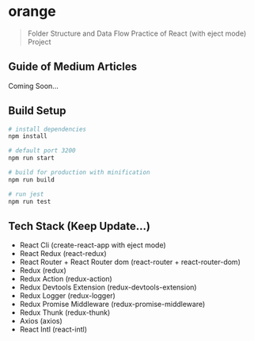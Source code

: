 # orange

> Folder Structure and Data Flow Practice of React (with eject mode) Project

## Guide of Medium Articles

Coming Soon...


## Build Setup

``` bash
# install dependencies
npm install

# default port 3200
npm run start

# build for production with minification
npm run build

# run jest
npm run test

```


## Tech Stack (Keep Update...)

* React Cli (create-react-app with eject mode)
* React Redux (react-redux)
* React Router + React Router dom (react-router + react-router-dom)
* Redux (redux)
* Redux Action (redux-action)
* Redux Devtools Extension (redux-devtools-extension)
* Redux Logger (redux-logger)
* Redux Promise Middleware (redux-promise-middleware)
* Redux Thunk (redux-thunk)
* Axios (axios)
* React Intl (react-intl)
